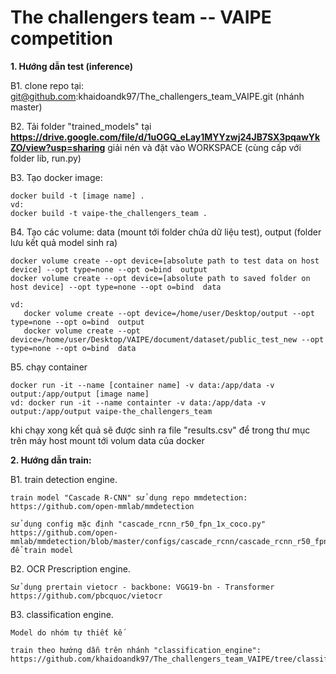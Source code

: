 # The challengers team -- VAIPE competition

**1. Hướng dẫn test (inference)**

B1. clone repo tại: git@github.com:khaidoandk97/The_challengers_team_VAIPE.git (nhánh master)

B2. Tải folder "trained_models" tại **https://drive.google.com/file/d/1uOGQ_eLay1MYYzwj24JB7SX3pqawYkZO/view?usp=sharing** giải nén và đặt vào WORKSPACE (cùng cấp với folder lib, run.py)

B3. Tạo docker image:

    docker build -t [image name] .
    vd: 
    docker build -t vaipe-the_challengers_team .
    
B4. Tạo các volume: data (mount tới folder chứa dữ liệu test), output (folder lưu kết quả model sinh ra) 

    docker volume create --opt device=[absolute path to test data on host device] --opt type=none --opt o=bind  output
    docker volume create --opt device=[absolute path to saved folder on host device] --opt type=none --opt o=bind  data

    vd:
       docker volume create --opt device=/home/user/Desktop/output --opt type=none --opt o=bind  output
       docker volume create --opt device=/home/user/Desktop/VAIPE/document/dataset/public_test_new --opt type=none --opt o=bind  data

B5. chạy container

    docker run -it --name [container name] -v data:/app/data -v output:/app/output [image name]
    vd: docker run -it --name containter -v data:/app/data -v output:/app/output vaipe-the_challengers_team

khi chạy xong kết quả sẽ được sinh ra file "results.csv" để  trong thư mục trên máy host mount tới volum data của docker


**2. Hướng dẫn train:**

B1. train detection engine.

    train model "Cascade R-CNN" sử dụng repo mmdetection: https://github.com/open-mmlab/mmdetection

    sử dụng config mặc định "cascade_rcnn_r50_fpn_1x_coco.py" https://github.com/open-mmlab/mmdetection/blob/master/configs/cascade_rcnn/cascade_rcnn_r50_fpn_1x_coco.py để train model

B2. OCR Prescription engine.

    Sử dụng prertain vietocr - backbone: VGG19-bn - Transformer https://github.com/pbcquoc/vietocr

B3. classification engine.

    Model do nhóm tự thiết kế
    
    train theo hướng dẫn trên nhánh "classification_engine": https://github.com/khaidoandk97/The_challengers_team_VAIPE/tree/classification_engine
    

